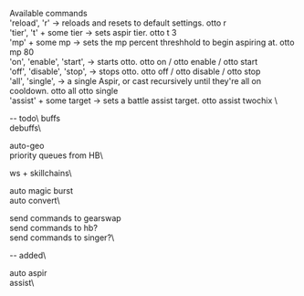 

Available commands\
    'reload', 'r'               -> reloads and resets to default settings.                otto r\
    'tier', 't' + some tier     -> sets aspir tier.                                       otto t 3\
    'mp' + some mp              -> sets the mp percent threshhold to begin aspiring at.   otto mp 80\
    'on', 'enable', 'start',    -> starts otto.                                           otto on / otto enable / otto start\
    'off', 'disable', 'stop',   -> stops otto.                                            otto off / otto disable / otto stop\
    'all', 'single',            -> a single Aspir, or cast recursively 
                                   until they're all on cooldown. otto all                otto single\
    'assist' + some target      -> sets a battle assist target.                           otto assist twochix \



-- todo\ 
buffs\
debuffs\

auto-geo\
priority queues from HB\

ws + skillchains\


auto magic burst\
auto convert\

send commands to gearswap\
send commands to hb?\
send commands to singer?\

-- added\

auto aspir\
assist\
